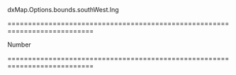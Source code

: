 <!--id-->dxMap.Options.bounds.southWest.lng<!--/id-->
===========================================================================
<!--hidden--><!--/hidden-->
<!--type-->Number<!--/type-->
===========================================================================

<!--shortDescription-->

<!--/shortDescription-->

<!--fullDescription-->

<!--/fullDescription-->